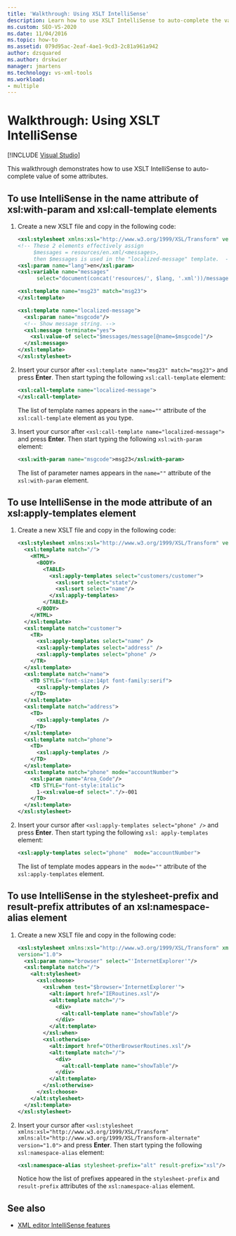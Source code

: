 ```yaml
---
title: 'Walkthrough: Using XSLT IntelliSense'
description: Learn how to use XSLT IntelliSense to auto-complete the values of some attributes by following the steps in this walkthrough.
ms.custom: SEO-VS-2020
ms.date: 11/04/2016
ms.topic: how-to
ms.assetid: 079d95ac-2eaf-4ae1-9cd3-2c81a961a942
author: dzsquared
ms.author: drskwier
manager: jmartens
ms.technology: vs-xml-tools
ms.workload:
- multiple
---
```

# Walkthrough: Using XSLT IntelliSense

 [!INCLUDE [Visual Studio](~/includes/applies-to-version/vs-windows-only.md)]

This walkthrough demonstrates how to use XSLT IntelliSense to auto-complete value of some attributes.

## To use IntelliSense in the name attribute of xsl:with-param and xsl:call-template elements

1. Create a new XSLT file and copy in the following code:

    ```xml
    <xsl:stylesheet xmlns:xsl="http://www.w3.org/1999/XSL/Transform" version="1.0">
    <!-- These 2 elements effectively assign
         $messages = resources/en.xml/<messages>,
         then $messages is used in the "localized-message" template.  -->
    <xsl:param name="lang">en</xsl:param>
    <xsl:variable name="messages"
          select="document(concat('resources/', $lang, '.xml'))/messages"/>

    <xsl:template name="msg23" match="msg23">
    </xsl:template>

    <xsl:template name="localized-message">
      <xsl:param name="msgcode"/>
      <!-- Show message string. -->
      <xsl:message terminate="yes">
        <xsl:value-of select="$messages/message[@name=$msgcode]"/>
      </xsl:message>
    </xsl:template>
    </xsl:stylesheet>
    ```

2. Insert your cursor after `<xsl:template name="msg23" match="msg23">` and press **Enter**. Then start typing the following `xsl:call-template` element:

    ```xml
    <xsl:call-template name="localized-message">
    </xsl:call-template>
    ```

     The list of template names appears in the `name=""` attribute of the `xsl:call-template` element as you type.

3. Insert your cursor after `<xsl:call-template name="localized-message">` and press **Enter**. Then start typing the following `xsl:with-param` element:

    ```xml
    <xsl:with-param name="msgcode">msg23</xsl:with-param>
    ```

     The list of parameter names appears in the `name=""` attribute of the `xsl:with-param` element.

## To use IntelliSense in the mode attribute of an xsl:apply-templates element

1. Create a new XSLT file and copy in the following code:

    ```xml
    <xsl:stylesheet xmlns:xsl="http://www.w3.org/1999/XSL/Transform" version="1.0">
      <xsl:template match="/">
        <HTML>
          <BODY>
            <TABLE>
              <xsl:apply-templates select="customers/customer">
                <xsl:sort select="state"/>
                <xsl:sort select="name"/>
              </xsl:apply-templates>
            </TABLE>
          </BODY>
        </HTML>
      </xsl:template>
      <xsl:template match="customer">
        <TR>
          <xsl:apply-templates select="name" />
          <xsl:apply-templates select="address" />
          <xsl:apply-templates select="phone" />
        </TR>
      </xsl:template>
      <xsl:template match="name">
        <TD STYLE="font-size:14pt font-family:serif">
          <xsl:apply-templates />
        </TD>
      </xsl:template>
      <xsl:template match="address">
        <TD>
          <xsl:apply-templates />
        </TD>
      </xsl:template>
      <xsl:template match="phone">
        <TD>
          <xsl:apply-templates />
        </TD>
      </xsl:template>
      <xsl:template match="phone" mode="accountNumber">
        <xsl:param name="Area_Code"/>
        <TD STYLE="font-style:italic">
          1-<xsl:value-of select="."/>-001
        </TD>
      </xsl:template>
    </xsl:stylesheet>
    ```

2. Insert your cursor  after `<xsl:apply-templates select="phone" />` and press **Enter**. Then start typing the following `xsl: apply-templates` element:

    ```xml
    <xsl:apply-templates select="phone"  mode="accountNumber">
    ```

     The list of template modes appears in the `mode=""` attribute of the `xsl:apply-templates` element.

## To use IntelliSense in the stylesheet-prefix and result-prefix attributes of an xsl:namespace-alias element

1. Create a new XSLT file and copy in the following code:

    ```xml
    <xsl:stylesheet xmlns:xsl="http://www.w3.org/1999/XSL/Transform" xmlns:alt="http://www.w3.org/1999/XSL/Transform-alternate"
    version="1.0">
      <xsl:param name="browser" select="'InternetExplorer'"/>
      <xsl:template match="/">
        <alt:stylesheet>
          <xsl:choose>
            <xsl:when test="$browser='InternetExplorer'">
              <alt:import href="IERoutines.xsl"/>
              <alt:template match="/">
                <div>
                  <alt:call-template name="showTable"/>
                </div>
              </alt:template>
            </xsl:when>
            <xsl:otherwise>
              <alt:import href="OtherBrowserRoutines.xsl"/>
              <alt:template match="/">
                <div>
                  <alt:call-template name="showTable"/>
                </div>
              </alt:template>
            </xsl:otherwise>
          </xsl:choose>
        </alt:stylesheet>
      </xsl:template>
    </xsl:stylesheet>
    ```

2. Insert your cursor after `<xsl:stylesheet xmlns:xsl="http://www.w3.org/1999/XSL/Transform" xmlns:alt="http://www.w3.org/1999/XSL/Transform-alternate" version="1.0">` and press **Enter**. Then start typing the following `xsl:namespace-alias` element:

    ```xml
    <xsl:namespace-alias stylesheet-prefix="alt" result-prefix="xsl"/>
    ```

     Notice how the list of prefixes appeared in the `stylesheet-prefix` and `result-prefix` attributes of the `xsl:namespace-alias` element.

## See also

- [XML editor IntelliSense features](../xml-tools/xml-editor-intellisense-features.md)
